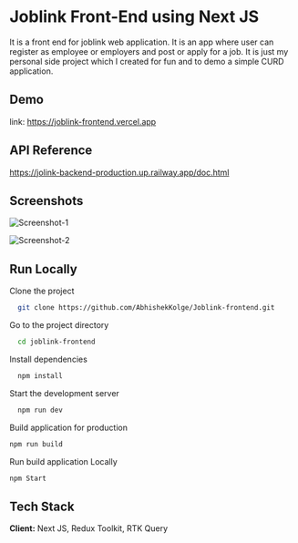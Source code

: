 # Joblink Front-End using Next JS

It is a front end for joblink web application. It is an app where user can register as employee or employers and post or apply for a job. It is just my personal side project which I created for fun and to demo a simple CURD application.

## Demo

link: https://joblink-frontend.vercel.app

## API Reference

https://jolink-backend-production.up.railway.app/doc.html

## Screenshots

![Screenshot-1](https://user-images.githubusercontent.com/83946567/215354772-b22c6d3e-7338-4aba-8518-08449ed58cb0.png)

![Screenshot-2](https://user-images.githubusercontent.com/83946567/215354782-8519776a-f266-4745-97ba-f970bb47b44c.png)

## Run Locally

Clone the project

```bash
  git clone https://github.com/AbhishekKolge/Joblink-frontend.git
```

Go to the project directory

```bash
  cd joblink-frontend
```

Install dependencies

```bash
  npm install
```

Start the development server

```bash
  npm run dev
```

Build application for production

```bash
npm run build
```

Run build application Locally

```bash
npm Start
```

## Tech Stack

**Client:** Next JS, Redux Toolkit, RTK Query
